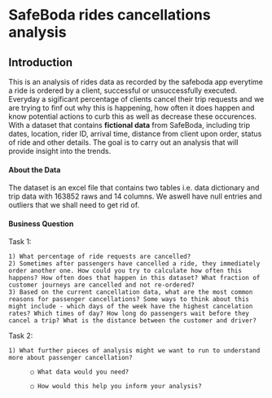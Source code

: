 # SafeBoda rides cancellations analysis

## **Introduction**

This is an analysis of rides data as recorded by the safeboda app everytime a ride is ordered by a client, successful or unsuccessfully executed. Everyday a sigificant percentage of clients cancel their trip requests and we are trying to finf out why this is happening, how often it does happen and know potential actions to curb this as well as decrease these occurences. With a dataset that contains **fictional data** from SafeBoda, including trip dates, location, rider ID, arrival time, distance from client upon order, status of ride and other details. The goal is to carry out an analysis that will provide insight into the trends.

#### About the Data

The dataset is an excel file that contains two tables i.e. data dictionary and trip data with 163852 raws and 14 columns. We aswell have null entries and outliers that we shall need to get rid of.

#### Business Question

Task 1:

    1) What percentage of ride requests are cancelled?
    2) Sometimes after passengers have cancelled a ride, they immediately order another one. How could you try to calculate how often this happens? How often does that happen in this dataset? What fraction of customer journeys are cancelled and not re-ordered?
    3) Based on the current cancellation data, what are the most common reasons for passenger cancellations? Some ways to think about this might include - which days of the week have the highest cancelation rates? Which times of day? How long do passengers wait before they cancel a trip? What is the distance between the customer and driver?
          
Task 2:
    
    1) What further pieces of analysis might we want to run to understand more about passenger cancellation?
          
          ○ What data would you need?
         
          ○ How would this help you inform your analysis?

